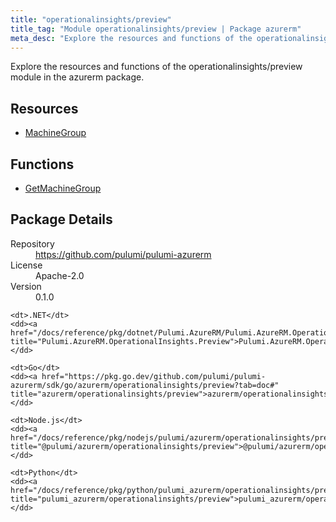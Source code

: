 ```yaml
---
title: "operationalinsights/preview"
title_tag: "Module operationalinsights/preview | Package azurerm"
meta_desc: "Explore the resources and functions of the operationalinsights/preview module in the azurerm package."
---
```


<!-- WARNING: this file was generated by Pulumi Docs Generator. -->
<!-- Do not edit by hand unless you're certain you know what you are doing! -->

Explore the resources and functions of the operationalinsights/preview module in the azurerm package.

<h2 id="resources">Resources</h2>
<ul class="api">
    <li><a href="machinegroup" title="MachineGroup"><span class="symbol resource"></span>MachineGroup</a></li>
</ul>

<h2 id="functions">Functions</h2>
<ul class="api">
    <li><a href="getmachinegroup" title="GetMachineGroup"><span class="symbol function"></span>GetMachineGroup</a></li>
</ul>

<h2 id="package-details">Package Details</h2>
<dl class="package-details">
	<dt>Repository</dt>
	<dd><a href="https://github.com/pulumi/pulumi-azurerm">https://github.com/pulumi/pulumi-azurerm</a></dd>
	<dt>License</dt>
	<dd>Apache-2.0</dd>
	<dt>Version</dt>
	<dd>0.1.0</dd>
</dl>



<dl class="tabular">

    <dt>.NET</dt>
    <dd><a href="/docs/reference/pkg/dotnet/Pulumi.AzureRM/Pulumi.AzureRM.OperationalInsights.Preview.html" title="Pulumi.AzureRM.OperationalInsights.Preview">Pulumi.AzureRM.OperationalInsights.Preview</a></dd>

    <dt>Go</dt>
    <dd><a href="https://pkg.go.dev/github.com/pulumi/pulumi-azurerm/sdk/go/azurerm/operationalinsights/preview?tab=doc#" title="azurerm/operationalinsights/preview">azurerm/operationalinsights/preview</a></dd>

    <dt>Node.js</dt>
    <dd><a href="/docs/reference/pkg/nodejs/pulumi/azurerm/operationalinsights/preview/#" title="@pulumi/azurerm/operationalinsights/preview">@pulumi/azurerm/operationalinsights/preview</a></dd>

    <dt>Python</dt>
    <dd><a href="/docs/reference/pkg/python/pulumi_azurerm/operationalinsights/preview" title="pulumi_azurerm/operationalinsights/preview">pulumi_azurerm/operationalinsights/preview</a></dd>

</dl>

